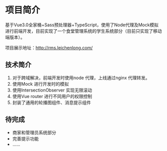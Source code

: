 # 项目简介

基于Vue3.0全家桶+Sass预处理器+TypeScript，使用了Node代理及Mock模拟进行前端开发，目前实现了一个食堂管理系统的学生系统部分（目前只实现了移动端版本）。

项目展示地址：<a href="http://rms.leichenlong.com/" target="_blank">http://rms.leichenlong.com/</a>

## 技术简介

1. 对于跨域解决，前端开发时使用node 代理，上线通过nginx 代理转发。
2. 使用Mock 进行开发时的模拟
3. 使用IntersectionObserver 实现无限滚动
4. 使用Vue router 进行不同用户的权限控制
5. 封装了通用的轮播图组件、消息提示组件

## 待完成

- 商家和管理员系统部分
- 完善提示功能
- ......
